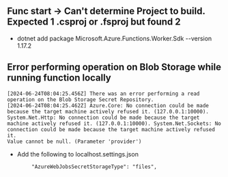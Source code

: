 ## Func start -> Can't determine Project to build. Expected 1 .csproj or .fsproj but found 2
* dotnet add package Microsoft.Azure.Functions.Worker.Sdk --version 1.17.2

## Error performing operation on Blob Storage while running function locally
```
[2024-06-24T08:04:25.456Z] There was an error performing a read operation on the Blob Storage Secret Repository.
[2024-06-24T08:04:25.462Z] Azure.Core: No connection could be made because the target machine actively refused it. (127.0.0.1:10000). System.Net.Http: No connection could be made because the target machine actively refused it. (127.0.0.1:10000). System.Net.Sockets: No connection could be made because the target machine actively refused it.
Value cannot be null. (Parameter 'provider')
```
* Add the following to localhost.settings.json

```
	    "AzureWebJobsSecretStorageType": "files",
```
